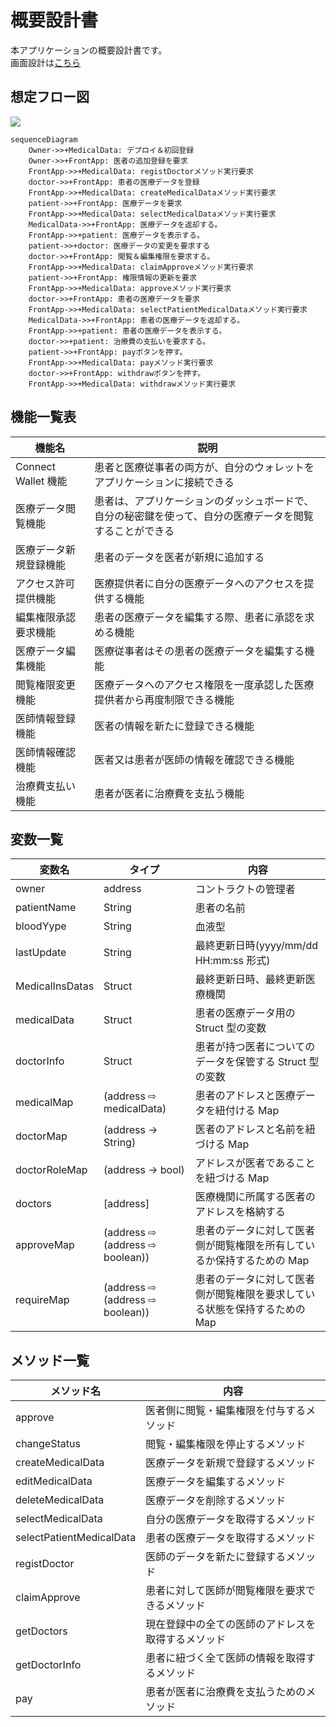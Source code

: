 # 概要設計書

本アプリケーションの概要設計書です。  
画面設計は<a href="./page.md">こちら</a>

## 想定フロー図

[![](https://mermaid.ink/img/pako:eNqlVV9L21Ac_Srlvs59gTwIQre3scFe83JJfmog_3Z7YxEp2Ny1W10HYzhH6eYsK1of5mwVBFvph7kkTZ_8Ct40dY1tWlOXp5Cc8zvnl3O42UGKpQKSUA7eOWAqkNXwBsGGbGbE9TpvAnm-uvrsFaiagvUspljKcPaBs--c_eFu87ZX9j7-9OqHg1p3WO1M0V4Sy6Rrti1lvGo32C3x4lnQv_H2jiI0d78Gx0W_7Ua0e_SMIIENLUezlkItwlmDuzecMc4q3tmvoFGNj1BHmIfSvvs7khYeBjV35L7H3b5Qj5ueq64QwBRijxZbsDHVwKQz609Jp1o8BzooNLV0DPiofH_f-3zJizXufuK7CT7GayRyG61B83qKG1s7CmGWKRJoVvz65b_toxHzkxsedILjE1GxwVVrWC_7rdNh7csUO9H8w_x0rBniBbG24AnRRao-K3lHbbGC8O8fnKcNEKeRXbK0SzTnTbTQ_xdokZ3UTVo0JKlSk-8yGdEJmUGnGyax_9evfOPF9_MakRinjbc5-xGqsgtB9Pd6IevREo1oy4aY1-imSnD-KYITbrIqWkEGEANrqji8d8JhMqKbYICMJHGrwjp2dCoj2SwIqGOr4gx7oWrCI5LWsZ6DFYQdar3dNhUkUeLAPWj8AxijCnen9flc)](https://mermaid.live/edit#pako:eNqlVV9L21Ac_Srlvs59gTwIQre3scFe83JJfmog_3Z7YxEp2Ny1W10HYzhH6eYsK1of5mwVBFvph7kkTZ_8Ct40dY1tWlOXp5Cc8zvnl3O42UGKpQKSUA7eOWAqkNXwBsGGbGbE9TpvAnm-uvrsFaiagvUspljKcPaBs--c_eFu87ZX9j7-9OqHg1p3WO1M0V4Sy6Rrti1lvGo32C3x4lnQv_H2jiI0d78Gx0W_7Ua0e_SMIIENLUezlkItwlmDuzecMc4q3tmvoFGNj1BHmIfSvvs7khYeBjV35L7H3b5Qj5ueq64QwBRijxZbsDHVwKQz609Jp1o8BzooNLV0DPiofH_f-3zJizXufuK7CT7GayRyG61B83qKG1s7CmGWKRJoVvz65b_toxHzkxsedILjE1GxwVVrWC_7rdNh7csUO9H8w_x0rBniBbG24AnRRao-K3lHbbGC8O8fnKcNEKeRXbK0SzTnTbTQ_xdokZ3UTVo0JKlSk-8yGdEJmUGnGyax_9evfOPF9_MakRinjbc5-xGqsgtB9Pd6IevREo1oy4aY1-imSnD-KYITbrIqWkEGEANrqji8d8JhMqKbYICMJHGrwjp2dCoj2SwIqGOr4gx7oWrCI5LWsZ6DFYQdar3dNhUkUeLAPWj8AxijCnen9flc)

```
sequenceDiagram
    Owner->>+MedicalData: デプロイ＆初回登録
    Owner->>+FrontApp: 医者の追加登録を要求
    FrontApp->>+MedicalData: registDoctorメソッド実行要求
    doctor->>+FrontApp: 患者の医療データを登録
    FrontApp->>+MedicalData: createMedicalDataメソッド実行要求
    patient->>+FrontApp: 医療データを要求
    FrontApp->>+MedicalData: selectMedicalDataメソッド実行要求
    MedicalData->>+FrontApp: 医療データを返却する。
    FrontApp->>+patient: 医療データを表示する。
    patient->>+doctor: 医療データの変更を要求する
    doctor->>+FrontApp: 閲覧＆編集権限を要求する。
    FrontApp->>+MedicalData: claimApproveメソッド実行要求
    patient->>+FrontApp: 権限情報の更新を要求
    FrontApp->>+MedicalData: approveメソッド実行要求
    doctor->>+FrontApp: 患者の医療データを要求
    FrontApp->>+MedicalData: selectPatientMedicalDataメソッド実行要求
    MedicalData->>+FrontApp: 患者の医療データを返却する。
    FrontApp->>+patient: 患者の医療データを表示する。
    doctor->>+patient: 治療費の支払いを要求する。
    patient->>+FrontApp: payボタンを押す。
    FrontApp->>+MedicalData: payメソッド実行要求
    doctor->>+FrontApp: withdrawボタンを押す。
    FrontApp->>+MedicalData: withdrawメソッド実行要求
```

## 機能一覧表

| 機能名                 | 説明                                                                                                     |
| ---------------------- | -------------------------------------------------------------------------------------------------------- |
| Connect Wallet 機能    | 患者と医療従事者の両方が、自分のウォレットをアプリケーションに接続できる                                 |
| 医療データ閲覧機能     | 患者は、アプリケーションのダッシュボードで、自分の秘密鍵を使って、自分の医療データを閲覧することができる |
| 医療データ新規登録機能 | 患者のデータを医者が新規に追加する                                                                       |
| アクセス許可提供機能   | 医療提供者に自分の医療データへのアクセスを提供する機能                                                   |
| 編集権限承認要求機能   | 患者の医療データを編集する際、患者に承認を求める機能                                                     |
| 医療データ編集機能     | 医療従事者はその患者の医療データを編集する機能                                                           |
| 閲覧権限変更機能       | 医療データへのアクセス権限を一度承認した医療提供者から再度制限できる機能                                 |
| 医師情報登録機能       | 医者の情報を新たに登録できる機能                                                                         |
| 医師情報確認機能       | 医者又は患者が医師の情報を確認できる機能                                                                 |
| 治療費支払い機能       | 患者が医者に治療費を支払う機能                                                                           |

## 変数一覧

| 変数名          | タイプ                          | 内容                                                                       |
| --------------- | ------------------------------- | -------------------------------------------------------------------------- |
| owner           | address                         | コントラクトの管理者                                                       |
| patientName     | String                          | 患者の名前                                                                 |
| bloodYype       | String                          | 血液型                                                                     |
| lastUpdate      | String                          | 最終更新日時(yyyy/mm/dd HH:mm:ss 形式)                                     |
| MedicalInsDatas | Struct                          | 最終更新日時、最終更新医療機関                                             |
| medicalData     | Struct                          | 患者の医療データ用の Struct 型の変数                                       |
| doctorInfo      | Struct                          | 患者が持つ医者についてのデータを保管する Struct 型の変数                   |
| medicalMap      | (address ⇨ medicalData)         | 患者のアドレスと医療データを紐付ける Map                                   |
| doctorMap       | (address → String)              | 医者のアドレスと名前を紐づける Map                                         |
| doctorRoleMap   | (address → bool)                | アドレスが医者であることを紐づける Map                                     |
| doctors         | [address]                       | 医療機関に所属する医者のアドレスを格納する                                 |
| approveMap      | (address ⇨ (address ⇨ boolean)) | 患者のデータに対して医者側が閲覧権限を所有しているか保持するための Map     |
| requireMap      | (address ⇨ (address ⇨ boolean)) | 患者のデータに対して医者側が閲覧権限を要求している状態を保持するための Map |

## メソッド一覧

| メソッド名               | 内容                                               |
| ------------------------ | -------------------------------------------------- |
| approve                  | 医者側に閲覧・編集権限を付与するメソッド           |
| changeStatus             | 閲覧・編集権限を停止するメソッド                   |
| createMedicalData        | 医療データを新規で登録するメソッド                 |
| editMedicalData          | 医療データを編集するメソッド                       |
| deleteMedicalData        | 医療データを削除するメソッド                       |
| selectMedicalData        | 自分の医療データを取得するメソッド                 |
| selectPatientMedicalData | 患者の医療データを取得するメソッド                 |
| registDoctor             | 医師のデータを新たに登録するメソッド               |
| claimApprove             | 患者に対して医師が閲覧権限を要求できるメソッド     |
| getDoctors               | 現在登録中の全ての医師のアドレスを取得するメソッド |
| getDoctorInfo            | 患者に紐づく全て医師の情報を取得するメソッド       |
| pay                      | 患者が医者に治療費を支払うためのメソッド           |
